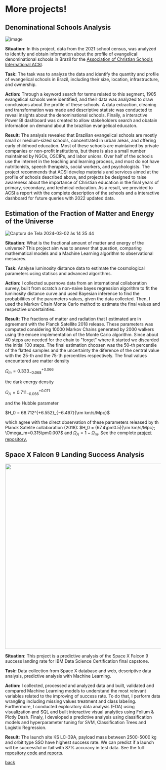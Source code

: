 # More projects!
## Denominational Schools Analysis
![image](https://user-images.githubusercontent.com/114688989/232519389-eddfc255-5b75-413e-b1c4-f7b3d258f16d.png)
 
**Situation:** In this project, data from the 2021 school census, was analyzed to identify and obtain information about the profile of evangelical denominational schools in Brazil for the [Association of Christian Schools International ACSI](https://www.acsi.org/).

**Task:** The task was to analyze the data and identify the quantity and profile of evangelical schools in Brazil, including their size, location, infrastructure, and ownership.

**Action:** Through a keyword search for terms related to this segment, 1905 evangelical schools were identified, and their data was analyzed to draw conclusions about the profile of these schools. A data extraction, cleaning and transformation was made and descriptive statistc was conducted to reveal insights about the denominational schools. Finally, a interactive Power BI dashboard was created to allow stakeholders search and obatain information on demand about the brazilian evangelical educaton.

**Result:** The analysis revealed that Brazilian evangelical schools are mostly small or medium-sized schools, concentrated in urban areas, and offering early childhood education. 
Most of these schools are maintained by private companies or non-profit institutions, but there is also a small number maintained by NGOs, OSCIPs, and labor unions. 
Over half of the schools use the internet in the teaching and learning process, and most do not have nutritionists, speech therapists, social workers, and psychologists. 
The project recommends that ACSI develop materials and services aimed at the profile of schools described above, and projects be designed to raise awareness about the importance of Christian education in the final years of primary, secondary, and technical education. As a result, we provided to ACSI a report with the complete description of the schools and a interactive dashboard for future queries with 2022 updated data.

## Estimation of the Fraction of Matter and Energy of the Universe
![Captura de Tela 2024-03-02 às 14 35 44](https://github.com/dimasjackson/dimasjackson.github.io/assets/114688989/afbf936c-af90-46b4-9b09-83fda34ccc25)


**Situation:** What is the fractional amount of matter and energy of the universe? This project aim was to answer that question, comparing mathematical models and a Machine Learning algorithm to observational mesuares. 

**Task:** Analyse luminosity distance data to estimate the cosmological parameters using statiscs and advanced algorithms.

**Action:** I collected supernova data from an international collaboration survey, built from scratch a non-naive bayes regression algorithm to fit the luminosity distance curve and used Bayesian inference to find the probabilities of the parameters values, given the data collected. Then, I used the Markov Chain Monte Carlo method to estimate the final values and respective uncertainties.

**Result:** The fractions of matter and radiation that I estimated are in agreement with the Planck Satellite 2018 release. These parameters was computed considering 10000 Markov Chains generated by 2000 walkers using the emcee implementation of the Monte Carlo algorithm. Since about 40 steps are needed for the chain to "forget" where it started we discarded the initial 100 steps. The final estimation choosen was the 50-th percentile of the flatted samples and the uncertainty the diference of the central value with the 25-th and the 75-th percentiles respectively. The final values encountered are matter density 

$\Omega_m = 0.333^{+0.066}_{−0.068}$

the dark energy density 

$\Omega_\Lambda = 0.711^{+0.071}_{−0.066}$

and the Hubble parameter 

$H_0 = 68.712^{+6.552}_{−6.497}{\rm km/s/Mpc}$

which agree with the direct observation of these parameters released by th Planck Satelite collaboration (2018): $H_0 = (67.4\pm0.5){\rm km/s/Mpc};  \Omega_m=0.315\pm0.007$ and $\Omega_\Lambda = 1 - \Omega_m$. See the complete [project repository.](https://github.com/dimasjackson/Supernovae-Analysis-with-MCMC)

## Space X Falcon 9 Landing Success Analysis

<img src="https://github.com/dimasjackson/dimasjackson.github.io/assets/114688989/5efc1810-0663-4894-8338-a0c14b2bdd14" width="600" />

**Situation:** This project is a predictive analysis of the Space X Falcon 9 success landing rate for IBM Data Science Certification final capstone.

**Task:** Data collection from Space X database and web, descriptive data analysis, predictive analysis with Machine Learning.

**Action:** I collected, processed and analyzed data and built, validated and compared Machine Learning models to understand the most relevant variables related to
the improving of success rate. To do that, I perform data wrangling including missing values treatment and class labeling. Furthermore, I conducted exploratory data analysis (EDA) using visualization
and SQL and built interactive visual analytics using Folium & Plotly Dash. Finaly, I developed a predictive analysis using classification models and hyperparameter tuning for SVM, Classification Trees and Logistic Regression.

**Result:** The launch site KS LC-39A, payload mass between 2500-5000 kg and orbit type SSO have highest success rate. We can predict if a launch will be successful or fail with 87% accuracy in
test data. See the full [repository code and reports](https://github.com/dimasjackson/Space-X-landing-success-analysis/tree/main).


[back](../)
